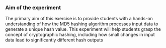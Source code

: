 ### Aim of the experiment
The primary aim of this exercise is to provide students with a hands-on understanding of how the MD5 hashing algorithm processes input data to generate a unique hash value. This experiment will help students grasp the concept of cryptographic hashing, including how small changes in input data lead to significantly different hash outputs